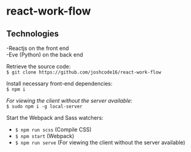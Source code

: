 
# react-work-flow

## Technologies  
-Reactjs on the front end  
-Eve (Python) on the back end

Retrieve the source code:  
`$ git clone https://github.com/joshcode16/react-work-flow`  


Install necessary front-end dependencies:  
`$ npm i`  

_For viewing the client without the server available:_  
`$ sudo npm i -g local-server`  

Start the Webpack and Sass watchers:  
* `$ npm run scss` (Compile CSS)
* `$ npm start` (Webpack)
* `$ npm run serve` (For viewing the client without the server available)